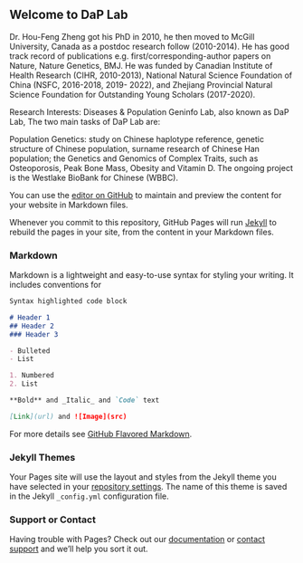 ## Welcome to DaP Lab

Dr. Hou-Feng Zheng got his PhD in 2010, he then moved to McGill University, Canada as a postdoc research follow (2010-2014). He has good track record of publications e.g. first/corresponding-author papers on Nature, Nature Genetics, BMJ. He was funded by Canadian Institute of Health Research (CIHR, 2010-2013), National Natural Science Foundation of China (NSFC, 2016-2018, 2019- 2022), and Zhejiang Provincial Natural Science Foundation for Outstanding Young Scholars (2017-2020).

Research Interests: Diseases & Population Geninfo Lab, also known as DaP Lab, The two main tasks of DaP Lab are:

Population Genetics: study on Chinese haplotype reference, genetic structure of Chinese population, surname research of Chinese Han population;
the Genetics and Genomics of Complex Traits, such as Osteoporosis, Peak Bone Mass, Obesity and Vitamin D. The ongoing project is the Westlake BioBank for Chinese (WBBC).


You can use the [editor on GitHub](https://github.com/flyinflute/DaP-Lab/edit/master/index.md) to maintain and preview the content for your website in Markdown files.

Whenever you commit to this repository, GitHub Pages will run [Jekyll](https://jekyllrb.com/) to rebuild the pages in your site, from the content in your Markdown files.

### Markdown

Markdown is a lightweight and easy-to-use syntax for styling your writing. It includes conventions for

```markdown
Syntax highlighted code block

# Header 1
## Header 2
### Header 3

- Bulleted
- List

1. Numbered
2. List

**Bold** and _Italic_ and `Code` text

[Link](url) and ![Image](src)
```

For more details see [GitHub Flavored Markdown](https://guides.github.com/features/mastering-markdown/).

### Jekyll Themes

Your Pages site will use the layout and styles from the Jekyll theme you have selected in your [repository settings](https://github.com/flyinflute/DaP-Lab/settings). The name of this theme is saved in the Jekyll `_config.yml` configuration file.

### Support or Contact

Having trouble with Pages? Check out our [documentation](https://help.github.com/categories/github-pages-basics/) or [contact support](https://github.com/contact) and we’ll help you sort it out.
